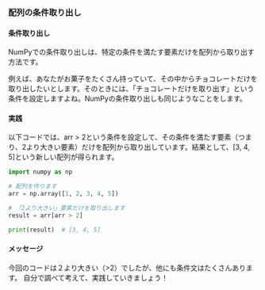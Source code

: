 ### 配列の条件取り出し

#### 条件取り出し
NumPyでの条件取り出しは、特定の条件を満たす要素だけを配列から取り出す方法です。

例えば、あなたがお菓子をたくさん持っていて、その中からチョコレートだけを取り出したいとします。そのときには、「チョコレートだけを取り出す」という条件を設定しますよね。NumPyの条件取り出しも同じようなことをします。

#### 実践
以下コードでは、arr > 2という条件を設定して、その条件を満たす要素（つまり、2より大きい要素）だけを配列から取り出しています。結果として、[3, 4, 5]という新しい配列が得られます。
```python
import numpy as np

# 配列を作ります
arr = np.array([1, 2, 3, 4, 5])

# 「2より大きい」要素だけを取り出します
result = arr[arr > 2]

print(result)  # [3, 4, 5]
```

#### メッセージ
今回のコードは２より大きい（>2）でしたが、他にも条件文はたくさんあります。
自分で調べて考えて、実践していきましょう！
